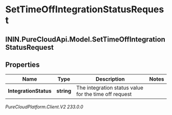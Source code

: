 # SetTimeOffIntegrationStatusRequest

## ININ.PureCloudApi.Model.SetTimeOffIntegrationStatusRequest

## Properties

|Name | Type | Description | Notes|
|------------ | ------------- | ------------- | -------------|
| **IntegrationStatus** | **string** | The integration status value for the time off request | |



_PureCloudPlatform.Client.V2 233.0.0_
